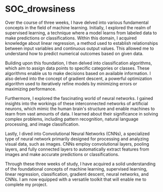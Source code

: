 # SOC_drowsiness
Over the course of three weeks, I have delved into various fundamental concepts in the field of machine learning. Initially, I explored the realm of supervised learning, a technique where a model learns from labeled data to make predictions or classifications. Within this domain, I acquired knowledge about linear regression, a method used to establish relationships between input variables and continuous output values. This allowed me to understand how to predict numerical outcomes based on given data.

Building upon this foundation, I then delved into classification algorithms, which aim to assign data points to specific categories or classes. These algorithms enable us to make decisions based on available information. I also delved into the concept of gradient descent, a powerful optimization algorithm used to iteratively refine models by minimizing errors or maximizing performance.

Furthermore, I explored the fascinating world of neural networks. I gained insights into the workings of these interconnected networks of artificial neurons, which mimic the human brain's structure and enable machines to learn from vast amounts of data. I learned about their significance in solving complex problems, including pattern recognition, natural language processing, and image classification.

Lastly, I dived into Convolutional Neural Networks (CNNs), a specialized type of neural network primarily designed for processing and analyzing visual data, such as images. CNNs employ convolutional layers, pooling layers, and fully connected layers to automatically extract features from images and make accurate predictions or classifications.

Through these three weeks of study, I have acquired a solid understanding of the foundational concepts of machine learning, supervised learning, linear regression, classification, gradient descent, neural networks, and CNNs. I am now equipped with a versatile toolkit that will enable me to complete my project.
